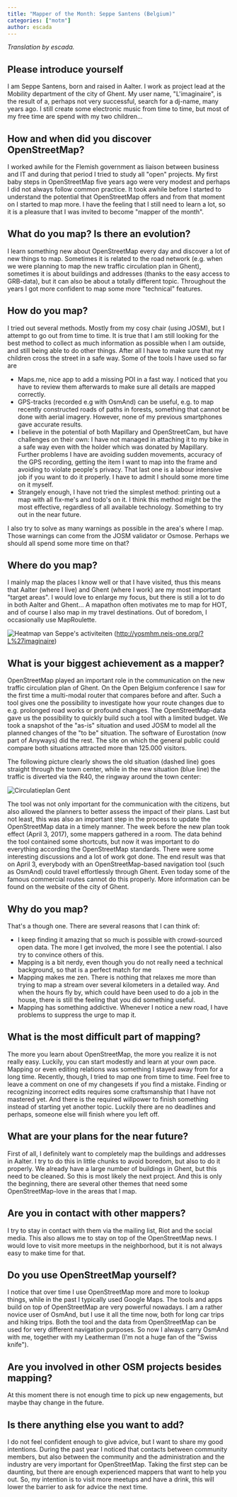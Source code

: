 ```yaml
---
title: "Mapper of the Month: Seppe Santens (Belgium)"
categories: ["motm"]
author: escada
---
```


*Translation by escada.*

## Please introduce yourself

I am Seppe Santens, born and raised in Aalter. I work as project lead at the Mobility department of the city of Ghent.
My user name, "L'imaginaire", is the result of a, perhaps not very successful, search for a dj-name, many years ago. I still create some electronic music from time to time, but most of my free time are spend with my two children...

## How and when did you discover OpenStreetMap?

I worked awhile for the Flemish government as liaison between business and IT and during that period I tried to study all "open" projects. My first baby steps in OpenStreetMap five years ago were very modest and perhaps I did not always follow common practice. It took awhile before I started to understand the potential that OpenStreetMap offers and from that moment on I started to map more. I have the feeling that I still need to learn a lot, so it is a pleasure that I was invited to become "mapper of the month".

## What do you map? Is there an evolution?

I learn something new about OpenStreetMap every day and discover a lot of new things to map. Sometimes it is related to the road network (e.g. when we were planning to map the new traffic circulation plan in Ghent), sometimes it is about buildings and addresses (thanks to the easy access to GRB-data), but it can also be about a totally different topic. Throughout the years I got more confident to map some more "technical" features.

## How do you map?

I tried out  several methods. Mostly from my cosy chair (using JOSM), but I attempt to go out from time to time. It is true that I am still looking for the best method to collect as much information as possible when I am outside, and still being able to do other things. After all I have to make sure that my children cross the street in a safe way. Some of the tools I have used so far are

* Maps.me, nice app to add a missing POI in a fast way. I noticed that you have to review them afterwards to make sure all details are mapped correctly.
* GPS-tracks (recorded e.g with OsmAnd) can be useful, e.g. to map recently constructed roads of paths in forests, something that cannot be done with aerial imagery. However, none of my previous smartphones gave accurate results.
* I believe in the potential of both Mapillary and OpenStreetCam, but have challenges on their own: I have not managed in attaching it to my bike in a safe way even with the holder which was donated by Mapillary. Further problems I have are avoiding sudden movements, accuracy of the GPS recording, getting the item I want to map into the frame and avoiding to violate people's privacy. That last one is a labour intensive job if you want to do it properly. I have to admit I should some more time on it myself.
* Strangely enough, I have not tried the simplest method: printing out a map with all fix-me's and todo's on it. I think this method might be the most effective, regardless of all available technology. Something to try out in the near future.

I also try to solve as many warnings as possible in the area's where I map. Those warnings can come from the JOSM validator or Osmose. Perhaps we should all spend some more time on that?

## Where do you map?

I mainly map the places I know well or that I have visited, thus this means that Aalter (where I live) and Ghent (where I work) are my most important "target areas". I would love to enlarge my focus, but there is still a lot to do in both Aalter and Ghent...
A mapathon often motivates me to map for HOT, and of course I also map in my travel destinations. Out of boredom, I occasionally use MapRoulette.

![Heatmap van Seppe's activiteiten](https://photos.smugmug.com/OSM/Screenshots/Mapper-in-the-Spotlight/Seppe/i-JpPhj5H/0/ee49e8c5/XL/seppe_heatmap-XL.png)
(<http://yosmhm.neis-one.org/?L%27imaginaire>)

## What  is your biggest achievement as a mapper?

OpenStreetMap played an important role in the communication on the new traffic circulation plan of Ghent. On the Open Belgium conference I saw for the first time a multi-modal router that compares before and after. Such a tool gives one the possibility to investigate how your route changes due to e.g. prolonged road works or profound changes. The OpenStreetMap-data gave us the possibility to quickly build such a tool with a limited budget. We took a snapshot of the "as-is" situation and used JOSM to model all the planned changes of the "to be" situation. The software of Eurostation (now part of Anyways) did the rest.
The site on which the general public could compare both situations attracted more than 125.000 visitors.

The following picture clearly shows  the old situation (dashed line) goes straight through the town center, while in the new situation (blue line) the traffic is diverted via the R40, the ringway around the town center:

![Circulatieplan Gent](https://photos.smugmug.com/OSM/Screenshots/Mapper-in-the-Spotlight/Seppe/i-mCv7ht7/0/29f96381/XL/seppe_ghent-XL.png)

The tool was not only important for the communication with the citizens, but also allowed the planners to better assess the impact of their plans. Last but not least, this was also an important step in the process to update the OpenStreetMap data in a timely manner. The week before the new plan took effect (April 3, 2017), some mappers gathered in a room. The data behind the tool contained some shortcuts, but now it was important to do everything according the OpenStreetMap standards. There were some interesting discussions and a lot of work got done. The end result was that on April 3, everybody with an OpenStreetMap-based navigation tool (such as OsmAnd) could travel effortlessly through Ghent. Even today some of the famous commercial routes cannot do this properly. More information can be found on the website of the city of Ghent.

## Why do you map?

That's a though one. There are several reasons that I can think of:

* I keep finding it amazing that so much is possible with crowd-sourced open data. The more I get involved, the more I see the potential. I also try to convince others of this.
* Mapping is a bit nerdy, even though you do not really need a technical background, so that is a perfect match for me
* Mapping makes me zen. There is nothing that relaxes me more than trying to map a stream over several kilometers in a detailed way. And when the hours fly by, which could have been used to do a job in the house, there is still the feeling that you did something useful.
* Mapping has something addictive. Whenever I notice a new road, I have problems to suppress the urge to map it.

## What is the most difficult part of mapping?

The more you learn about OpenStreetMap, the more you realize it is not really easy. Luckily, you can start modestly and learn at your own pace. Mapping or even editing relations was something I stayed away from for a long time. Recently, though, I tried to map one from time to time. Feel free to leave a comment on one of my changesets if you find a mistake.
Finding or recognizing incorrect edits requires some craftsmanship that I have not mastered yet.
And there is the required willpower to finish something instead of starting yet another topic. Luckily there are no deadlines and perhaps, someone else will finish where you left off.

## What are your plans for the near future?

First of all, I definitely want to completely map the buildings and addresses in  Aalter. I try to do this in little chunks to avoid boredom, but also to do it properly. We already have a large number of buildings in Ghent, but this need to be cleaned. So this is most likely the next project. And this is only the beginning, there are several other themes that need some OpenStreetMap-love in the areas that I map.

## Are you in contact with other mappers?

I try to stay in contact with them via the mailing list, Riot and the social media. This also allows me to stay on top of the OpenStreetMap news. I would love to visit more meetups in the neighborhood, but it is not always easy to make time for that.

## Do you use OpenStreetMap yourself?

I notice that over time I use OpenStreetMap more and more to lookup things, while in the past I typically used Google Maps. The tools and apps build on top of OpenStreetMap are very powerful nowadays. I am a rather novice user of OsmAnd, but I use it all the time now, both for long car trips and hiking trips. Both the tool and the data from OpenStreetMap can be used for very different navigation purposes. So now I always carry OsmAnd with me, together with my Leatherman (I'm not a huge fan of the "Swiss knife").

## Are you involved in other OSM projects besides mapping?

At this moment there is not enough time to pick up new engagements, but maybe thay change in the future.

## Is there anything else you want to add?

I do not feel confident enough to give advice, but I want to share my good intentions. During the past year I noticed that contacts between community members, but also between the community and the administration and the industry are very important for OpenStreetMap. Taking the first step can be daunting, but there are enough experienced mappers that want to help you out. So, my intention is to visit more meetups and have a drink, this will lower the barrier to ask for advice the next time.
